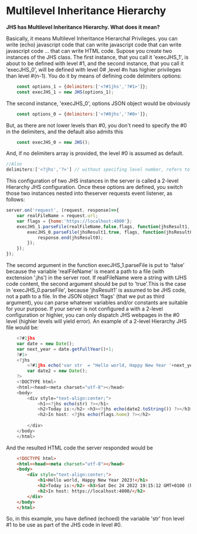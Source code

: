 # Multilevel Inheritance Hierarchy

**JHS has Multilevel Inheritance Hierarchy. What does it mean?**

 Basically, it means Multilevel Inheritance Hierarchal Privileges. you can write 
 (echo) javascript code that can write javascript code that can write javascript 
 code ... that can write HTML code. 
Supose you create two instances of the JHS class. The first instance, that you 
call it 'execJHS_1', is about to be defined with level #1, and the second instance, 
that you call it 'execJHS_0', will be defined with level 0# ,level #n has highier 
privileges than level #(n-1). You do it by means of defining 
code delimiters options:

```javascript
    const options_1 = {delimiters:['<?#1jhs','?#1>']};
    const execJHS_1 = new JHS(options_1);
```
The second instance, 'execJHS_0', options JSON object  would be  obviously
    
```javascript
    const options_0 = {delimiters:['<?#0jhs','?#0>']};
```
But, as there are not lower levels than #0, you don't need to specify the #0 in the 
delimiters, and the default also admits this
```javascript
    const execJHS_0 = new JHS();
```
And, if no delimiters array is provided, the level #0 is assumed as default. 
```javascript
//Also
delimiters:['<?jhs','?>'] // without specifing level number, refers to level #0.
```
This configuration of two JHS instances in the server is called a 2-level Hierarchy JHS configuration.
Once these options are defined, you switch those two instances nested into theserver requests event listener, as follows:
```javascript
server.on('request', (request, response)=>{
    var realFileName = request.url;
    var flags = {home:'https://localhost:4000'};
    execJHS_1.parseFile(realFileName,false,flags, function(jhsResult1, err){  
        execJHS_0.parseFile(jhsResult1,true, flags, function(jhsResult0, err){  		
	        response.end(jhsResult0);	
	    }); 
	}); 
});
```
The secomd argument in the function execJHS_1.parseFile is put to 'false' 
because the variable 'realFileName' is meant a path to a file (with exctension 
'.jhs') in the server root. If realFileName were a string with tJHS code content, 
the second argument should be put to 'true'.This is the case in 'execJHS_0.parseFile', 
because 'jhsResult1' is assumed to be JHS code, not a path to a file.
In the JSON object 'flags' (that we put as third argument), you can parse whatever variables and/or constants are suitable for your purpose.
If your server is not configured a with a 2-level configuration or highier, you can only dispatch JHS webpages in the #0 level (highier levels will yield error).
An example of a 2-level Hierarchy JHS file would be:
```javascript
    <?#1jhs 
    var date = new Date();
    var next_year = date.getFullYear()+1;
    ?#1>
    <?jhs 
        <?#1jhs echo('var str  = "Hello world, Happy New Year '+next_year+'!"') ?#1>;
        var date2 = new Date();
    ?>
    <!DOCTYPE html> 
    <html><head><meta charset="utf-8"></head>
    <body>
        <div style="text-align:center;">
            <h1><?jhs echo(str) ?></h1>
            <h2>Today is:</h2> <h3><?jhs echo(date2.toString()) ?></h3>
            <h2>In host: <?jhs echo(flags.home) ?></h2>
        
        </div>
    </body>
    </html>
```
And the resulted HTML code the server responded would be

```html
    <!DOCTYPE html> 
    <html><head><meta charset="utf-8"></head>
    <body>
        <div style="text-align:center;">
            <h1>Hello world, Happy New Year 2023!</h1>
            <h2>Today is:</h2> <h3>Sat Dec 24 2022 19:15:12 GMT+0100 (hora estándar de Europa central)</h3>
            <h2>In host: https://localhost:4000/</h2>
        </div>
    </body>
    </html>
```
So, in this example, you have defined (echoed) the variable 'str' fron level #1 to be use as part 
of the JHS code in level #0.



